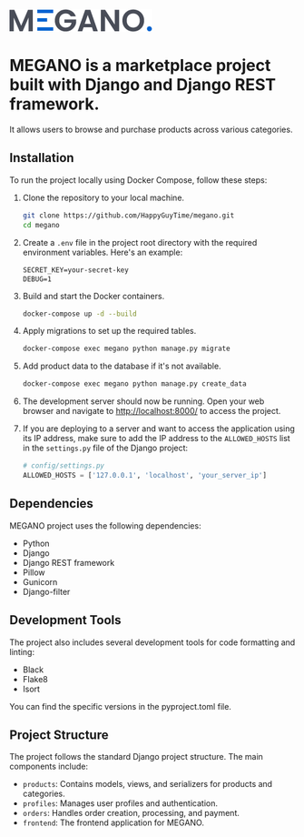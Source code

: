 ![image](./frontend/static/frontend/assets/img/logo.png)

# MEGANO is a marketplace project built with Django and Django REST framework.
It allows users to browse and purchase products across various categories.

## Installation

To run the project locally using Docker Compose, follow these steps:

1. Clone the repository to your local machine.

    ```bash
    git clone https://github.com/HappyGuyTime/megano.git
    cd megano
    ```

2. Create a `.env` file in the project root directory with the required environment variables. Here's an example:

    ```plaintext
    SECRET_KEY=your-secret-key
    DEBUG=1
    ```

3. Build and start the Docker containers.

    ```bash
    docker-compose up -d --build
    ```

4. Apply migrations to set up the required tables.

    ```bash
    docker-compose exec megano python manage.py migrate
    ```

5. Add product data to the database if it's not available.

    ```bash
    docker-compose exec megano python manage.py create_data
    ```

6. The development server should now be running. Open your web browser and navigate to [http://localhost:8000/](http://localhost:8000/) to access the project.

 7. If you are deploying to a server and want to access the application using its IP address, make sure to add the IP address to the `ALLOWED_HOSTS` list in the `settings.py` file of the Django project:

    ```python
    # config/settings.py
    ALLOWED_HOSTS = ['127.0.0.1', 'localhost', 'your_server_ip']
    ```

## Dependencies

MEGANO project uses the following dependencies:

- Python
- Django
- Django REST framework
- Pillow
- Gunicorn
- Django-filter

## Development Tools

The project also includes several development tools for code formatting and linting:

- Black
- Flake8
- Isort

You can find the specific versions in the pyproject.toml file.

## Project Structure

The project follows the standard Django project structure. The main components include:

- `products`: Contains models, views, and serializers for products and categories.
- `profiles`: Manages user profiles and authentication.
- `orders`: Handles order creation, processing, and payment.
- `frontend`: The frontend application for MEGANO.
